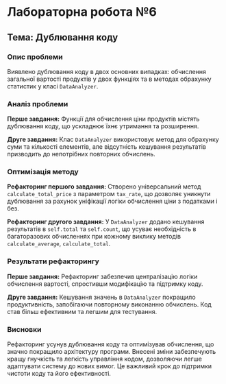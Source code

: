 # Лабораторна робота №6
## Тема: Дублювання коду

### Опис проблеми
Виявлено дублювання коду в двох основних випадках: обчислення загальної вартості продуктів у двох функціях та в методах обрахунку статистик у класі `DataAnalyzer`.

### Аналіз проблеми
**Перше завдання:**
Функції для обчислення ціни продуктів містять дублювання коду, що ускладнює їхнє утримання та розширення. 

**Друге завдання:**
Клас `DataAnalyzer` використовує метод для обрахунку суми та кількості елементів, але відсутність кешування результатів призводить до непотрібних повторних обчислень.

### Оптимізація методу
**Рефакторинг першого завдання:** 
Створено універсальний метод `calculate_total_price` з параметром `tax_rate`, що дозволяє уникнути дублювання за рахунок уніфікації логіки обчислення ціни з податками і без.

**Рефакторинг другого завдання:** 
У `DataAnalyzer` додано кешування результатів в `self.total` та `self.count`, що усуває необхідність в багаторазових обчисленнях при кожному виклику методів `calculate_average`, `calculate_total`.

### Результати рефакторингу
**Перше завдання:** 
Рефакторинг забезпечив централізацію логіки обчислення вартості, спростивши модифікацію та підтримку коду.

**Друге завдання:** 
Кешування значень в `DataAnalyzer` покращило продуктивність, запобігаючи повторному виконанню обчислень. Код став більш ефективним та легшим для тестування.

### Висновки
Рефакторинг усунув дублювання коду та оптимізував обчислення, що значно покращило архітектуру програми. Внесені зміни забезпечують кращу гнучкість та легкість управління кодом, дозволяючи легше адаптувати систему до нових вимог. Це важливий крок до підтримки чистоти коду та його ефективності.

